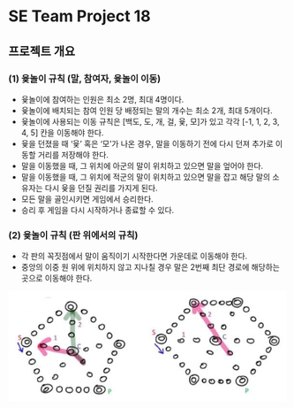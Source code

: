 # SE Team Project 18

## 프로젝트 개요

### (1) 윷놀이 규칙 (말, 참여자, 윷놀이 이동)

- 윷놀이에 참여하는 인원은 최소 2명, 최대 4명이다.
- 윷놀이에 배치되는 참여 인원 당 배정되는 말의 개수는 최소 2개, 최대 5개이다.
- 윷놀이에 사용되는 이동 규칙은 [백도, 도, 개, 걸, 윷, 모]가 있고 각각 [-1, 1, 2, 3, 4, 5] 칸을 이동해야 한다.
- 윷을 던졌을 때 ‘윷’ 혹은 ‘모’가 나온 경우, 말을 이동하기 전에 다시 던져 추가로 이동할 거리를 저장해야 한다.
- 말을 이동했을 때, 그 위치에 아군의 말이 위치하고 있으면 말을 엎어야 한다.
- 말을 이동했을 때, 그 위치에 적군의 말이 위치하고 있으면 말을 잡고 해당 말의 소유자는 다시 윷을 던질 권리를 가지게 된다.
- 모든 말을 골인시키면 게임에서 승리한다.
- 승리 후 게임을 다시 시작하거나 종료할 수 있다.

### (2) 윷놀이 규칙 (판 위에서의 규칙)

- 각 판의 꼭짓점에서 말이 움직이기 시작한다면 가운데로 이동해야 한다.
- 중앙의 이중 원 위에 위치하지 않고 지나칠 경우 말은 2번째 최단 경로에 해당하는 곳으로 이동해야 한다.

![판 위에서의 규칙](https://github.com/BigBeautifulM/SETermProject18/blob/master/project/img/readme.png)